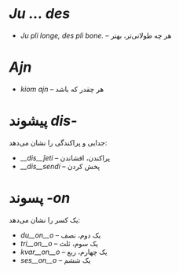 # *Ju … des*

- *Ju pli longe, des pli bone.* – هر چه طولانی‌تر، بهتر
 

# *Ajn*

- *kiom ajn* – هر چقدر که باشد
 

# پیشوند *dis-*

جدایی و پراکندگی را نشان می‌دهد:

- *__dis__ĵeti* – پراکندن، افشاندن
- *__dis__sendi* – پخش کردن
 

# پسوند *-on*

یک کسر را نشان می‌دهد:

- *du__on__o*   – یک دوم، نصف
- *tri__on__o*  – یک سوم، ثلث
- *kvar__on__o* – یک چهارم، ربع
- *ses__on__o*  – یک ششم
 

